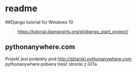 # readme
##Django tutorial for Windows 10 
 > https://tutorial.djangogirls.org/pl/django_start_project/

## pythonanywhere.com
Projekt jest podpiety pod http://dziarski.pythonanywhere.com
pythonanywhere pobiera treść stronki z GITa.
